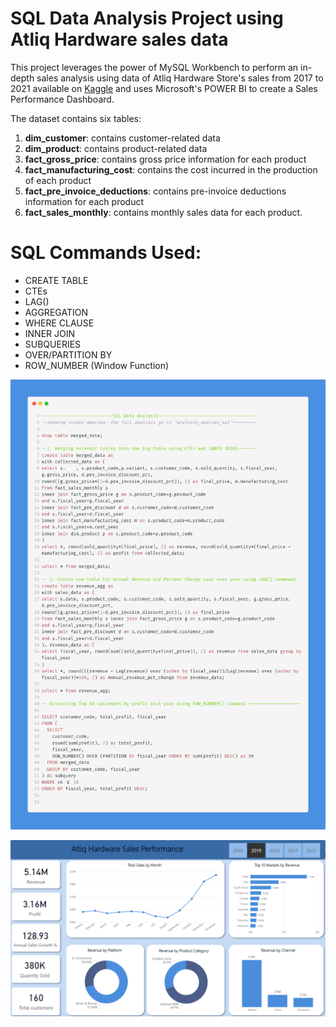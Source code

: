 # SQL Data Analysis Project using Atliq Hardware sales data
This project leverages the power of MySQL Workbench to perform an in-depth sales analysis using data of Atliq Hardware Store's sales from 2017 to 2021 available on [Kaggle](https://www.kaggle.com/code/irnehred/sales-domain-data-analysis) and uses Microsoft's POWER BI to create a Sales Performance Dashboard.

The dataset contains six tables:
1. **dim_customer**: contains customer-related data
2. **dim_product**: contains product-related data
3. **fact_gross_price**: contains gross price information for each product
4. **fact_manufacturing_cost**: contains the cost incurred in the production of each product
5. **fact_pre_invoice_deductions**: contains pre-invoice deductions information for each product
6. **fact_sales_monthly**: contains monthly sales data for each product.

# SQL Commands Used:
- CREATE TABLE
- CTEs
- LAG()
- AGGREGATION
- WHERE CLAUSE
- INNER JOIN
- SUBQUERIES
- OVER/PARTITION BY
- ROW_NUMBER (Window Function)

![Queries](images/carbon_white.png)

![dashboard](images/atliq_sales_performance_dashboard.png)

